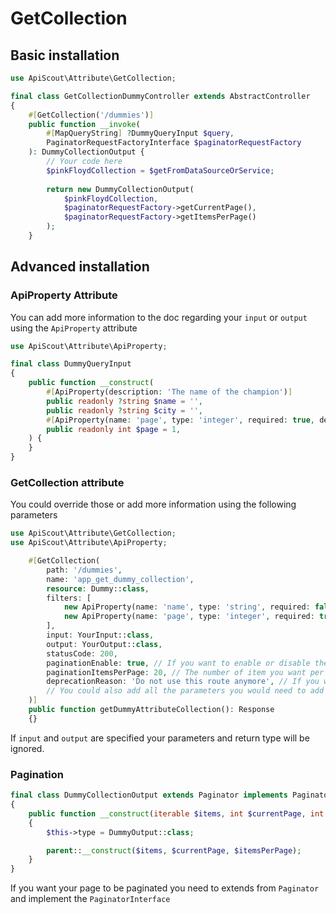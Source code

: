 # GetCollection

## Basic installation

```php
use ApiScout\Attribute\GetCollection;

final class GetCollectionDummyController extends AbstractController
{
    #[GetCollection('/dummies')]
    public function __invoke(
        #[MapQueryString] ?DummyQueryInput $query,
        PaginatorRequestFactoryInterface $paginatorRequestFactory
    ): DummyCollectionOutput {
        // Your code here
        $pinkFloydCollection = $getFromDataSourceOrService;
        
        return new DummyCollectionOutput(
            $pinkFloydCollection,
            $paginatorRequestFactory->getCurrentPage(),
            $paginatorRequestFactory->getItemsPerPage()
        );
    }
```

## Advanced installation

### ApiProperty Attribute
You can add more information to the doc regarding your `input` or `output` using the `ApiProperty` attribute
```php
use ApiScout\Attribute\ApiProperty;

final class DummyQueryInput
{
    public function __construct(
        #[ApiProperty(description: 'The name of the champion')]
        public readonly ?string $name = '',
        public readonly ?string $city = '',
        #[ApiProperty(name: 'page', type: 'integer', required: true, description: 'The page my mate')]
        public readonly int $page = 1,
    ) {
    }
}
```

### GetCollection attribute
You could override those or add more information using the following parameters

```php
use ApiScout\Attribute\GetCollection;
use ApiScout\Attribute\ApiProperty;

    #[GetCollection(
        path: '/dummies',
        name: 'app_get_dummy_collection',
        resource: Dummy::class,
        filters: [
            new ApiProperty(name: 'name', type: 'string', required: false, description: 'The name of the champion'),
            new ApiProperty(name: 'page', type: 'integer', required: true, description: 'The page my mate'),
        ],
        input: YourInput::class,
        output: YourOutput::class,
        statusCode: 200,
        paginationEnable: true, // If you want to enable or disable the pagination
        paginationItemsPerPage: 20, // The number of item you want per pages
        deprecationReason: 'Do not use this route anymore', // If you want to deprecate this route
        // You could also add all the parameters you would need to add from a normal #[Route] attribute
    )]
    public function getDummyAttributeCollection(): Response
    {}
```
If `input` and `output` are specified your parameters and return type will be ignored.

### Pagination

```php
final class DummyCollectionOutput extends Paginator implements PaginatorInterface
{
    public function __construct(iterable $items, int $currentPage, int $itemsPerPage)
    {
        $this->type = DummyOutput::class;

        parent::__construct($items, $currentPage, $itemsPerPage);
    }
}
```

If you want your page to be paginated you need to extends from `Paginator` and implement the `PaginatorInterface` 
